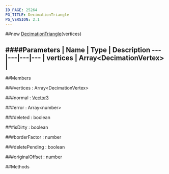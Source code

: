```yaml
---
ID_PAGE: 25264
PG_TITLE: DecimationTriangle
PG_VERSION: 2.1
---
```

##new [DecimationTriangle](/classes/DecimationTriangle)(vertices)




####Parameters
 | Name | Type | Description
---|---|---|---
 | vertices | Array&lt;DecimationVertex&gt; | 
---

##Members

###vertices : Array&lt;DecimationVertex&gt;




###normal : [Vector3](/classes/Vector3)




###error : Array&lt;number&gt;




###deleted : boolean




###isDirty : boolean




###borderFactor : number


###deletePending : boolean


###originalOffset : number




##Methods
